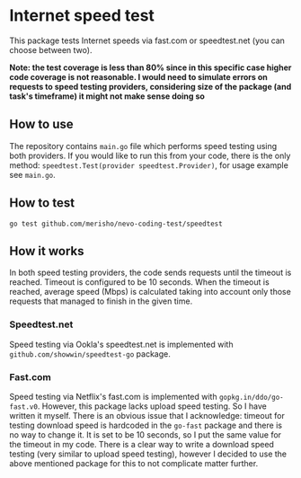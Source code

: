 # Internet speed test
This package tests Internet speeds via fast.com or speedtest.net (you can choose between two).

**Note: the test coverage is less than 80% since in this specific case higher code coverage is not reasonable. I would need to simulate errors on requests to speed testing providers, considering size of the package (and task's timeframe) it might not make sense doing so**

## How to use
The repository contains `main.go` file which performs speed testing using both providers.
If you would like to run this from your code, there is the only method: `speedtest.Test(provider speedtest.Provider)`, for usage example see `main.go`.

## How to test
`go test github.com/merisho/nevo-coding-test/speedtest`

## How it works
In both speed testing providers, the code sends requests until the timeout is reached. Timeout is configured to be 10 seconds.
When the timeout is reached, average speed (Mbps) is calculated taking into account only those requests that managed to finish in the given time.

### Speedtest.net
Speed testing via Ookla's speedtest.net is implemented with `github.com/showwin/speedtest-go` package.

### Fast.com
Speed testing via Netflix's fast.com is implemented with `gopkg.in/ddo/go-fast.v0`. However, this package lacks upload speed testing. So I have written it myself.
There is an obvious issue that I acknowledge: timeout for testing download speed is hardcoded in the `go-fast` package and there is no way to change it. It is set to be 10 seconds, so I put the same value for the timeout in my code.
There is a clear way to write a download speed testing (very similar to upload speed testing), however I decided to use the above mentioned package for this to not complicate matter further. 
